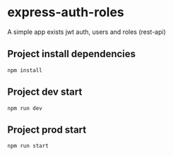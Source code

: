 # express-auth-roles
A simple app exists jwt auth, users and roles (rest-api)

## Project install dependencies

```
npm install
```

## Project dev start

```
npm run dev
```

## Project prod start
```
npm run start
```

